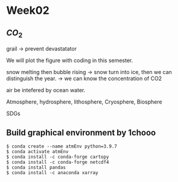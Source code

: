 # Week02

## $CO_{2}$

grail → prevent devastatator 

We will plot the figure with coding in this semester.

snow melting then bubble rising → snow turn into ice, then we can distinguish the year. → we can know the concentration of CO2

air be intefered by ocean water.

Atmosphere, hydrosphere, lithosphere, Cryosphere, Biosphere

SDGs

## Build graphical environment by 1chooo

``` vim
$ conda create --name atmEnv python=3.9.7
$ conda activate atmEnv
$ conda install -c conda-forge cartopy
$ conda install -c conda-forge netcdf4
$ conda install pandas
$ conda install -c anaconda xarray
```